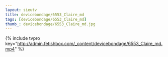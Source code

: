 ```yaml
--- 
layout: sieutv
title: devicebondage/6553_Claire_md
tags: [devicebondage/6553_Claire_md]
thumb_: devicebondage/6553_Claire_md.jpg
---
```

{% include tvpro key="http://admin.fetishbox.com/_content/devicebondage/6553_Claire_md.mp4" %} 
